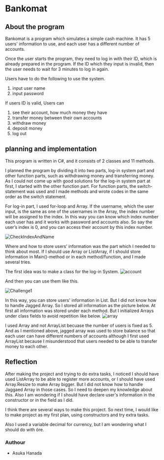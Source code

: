 # Bankomat
## About the program
Bankomat is a program which simulates a simple cash machine. 
It has 5 users' information to use, and each user has a different number of accounts.

Once the user starts the program, they need to log in with their ID, which is already prepared in the program. 
If the ID which they input is invalid, then the user needs to wait for 3 minutes to log in again.

Users have to do the following to use the system.
1. input user name
2. input password

If users ID is valid,
Users can  
1. see their account, how much money they have
2. transfer money between their own accounts
3. withdraw money
4. deposit money
5. log out

## planning and implementation

This program is written in C#, and it consists of 2 classes and 11 methods. 

I planned the program by dividing it into two parts, log-in system part and other function parts, such as withdrawing money and transferring money. 
As I could not come up with good solutions for the log-in system part at first, I started with the other function part. For function parts, the switch-statement was used and I made methods and wrote codes in the same order as the switch statement.

For log-in part, I used for-loop and Array. If the username, which the user input, is the same as one of the usernames in the Array, the index number will be assigned to the index. 
In this way you can know which index number each user has and it works with password and accounts also. So say the user’s index is 0, and you can access their account by this index number. 

![CheckIndexAndName](https://github.com/askahana/Bankomat/assets/144675449/50f0c668-0acb-48cc-a517-702c7cd558e5)

Where and how to store users’ information was the part which I needed to think about most. If I should use Array or ListArray, if I should store information in Main()-method or in each method/function, and I made several tries. 

The first idea was to make a class for the log-in System.
![account](https://github.com/askahana/Bankomat/assets/144675449/e44f29a8-1fd1-4ec5-9a46-0f0522e7200e)

And then you can use them like this.

![Challenge1](https://github.com/askahana/Bankomat/assets/144675449/2aa53281-3c16-49a8-9da0-d7176e36f60f)

In this way, you can store users' information in List. But I did not know how to handle Jagged Array. So I stored all information as the picture below. At first all information was stored under each method. But I initialized Arrays under class fields to avoid repetition like below. 
![array](https://github.com/askahana/Bankomat/assets/144675449/3d6dfae5-fe6f-474f-a959-09c8b228f1c5)

I used Array and not ArrayList becuase the number of users is fixed as 5. And as I mentioned above, jagged array was used to store balance so that each user can have different numbers of accounts although I first used ArrayList because I misunderstood that users needed to be able to transfer money to each other.

## Reflection
After making the project and trying to do extra tasks, I noticed I should have used ListArray to be able to register more accounts, or I should have used Array.Resize to make Array bigger. But I did not know how to handle Jaggaed Array in those cases. So I need to deepen my knowledge about this. Also I am wondering if I should have declare user's information in the constructor or in the field as I did.

I think there are several ways to make this project. So next time, I would like to make project as my first plan, using constructors and try extra tasks.

Also I used a variable decimal for currency, but I am wondering what I should do with öre.

### Authour
* Asuka Hanada
